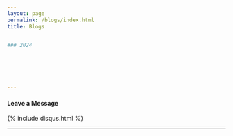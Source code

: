 ```yaml
---
layout: page
permalink: /blogs/index.html
title: Blogs


### 2024






---
```


#### Leave a Message

{% include disqus.html %} 

---

<div style="width: 400px; height: 247.2px;">
<script type='text/javascript' id='clustrmaps' src='//cdn.clustrmaps.com/map_v2.js?cl=080808&w=300&t=tt&d=SKBNmedRRQ9n4KuuVDMP6zzHVrFg-OCBRBI6DNi8mzk&co=ffffff&cmo=ff5353&cmn=ff5353&ct=080808'></script>
</div>














